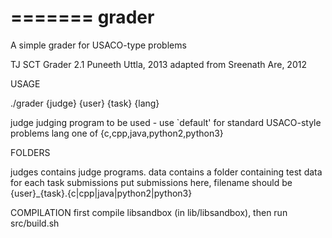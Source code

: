 =======
grader
=====

A simple grader for USACO-type problems

TJ SCT Grader 2.1
Puneeth Uttla, 2013 adapted from Sreenath Are, 2012

USAGE

./grader {judge} {user} {task} {lang}

judge
    judging program to be used - use `default' for standard USACO-style problems
lang
    one of {c,cpp,java,python2,python3}

FOLDERS

judges
    contains judge programs.
data
    contains a folder containing test data for each task
submissions
    put submissions here, filename should be {user}_{task}.{c|cpp|java|python2|python3}

COMPILATION
    first compile libsandbox (in lib/libsandbox), then run src/build.sh


